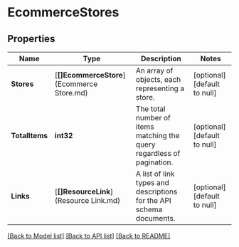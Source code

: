 # EcommerceStores

## Properties
Name | Type | Description | Notes
------------ | ------------- | ------------- | -------------
**Stores** | [**[]EcommerceStore**](Ecommerce Store.md) | An array of objects, each representing a store. | [optional] [default to null]
**TotalItems** | **int32** | The total number of items matching the query regardless of pagination. | [optional] [default to null]
**Links** | [**[]ResourceLink**](Resource Link.md) | A list of link types and descriptions for the API schema documents. | [optional] [default to null]

[[Back to Model list]](../README.md#documentation-for-models) [[Back to API list]](../README.md#documentation-for-api-endpoints) [[Back to README]](../README.md)


